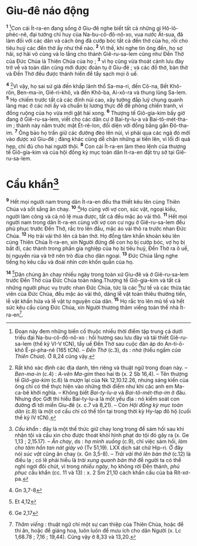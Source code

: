 # Giu-đê náo động
<sup><b>1</b></sup> [^1]Con cái Ít-ra-en đang sống ở Giu-đê nghe biết tất cả những gì Hô-lô-phéc-nê, đại tướng chỉ huy của Na-bu-cô-đô-nô-xo, vua nước Át-sua, đã làm đối với các dân và cách ông đã cướp bóc tất cả đền thờ của họ, rồi cho tiêu huỷ các đền thờ ấy như thế nào. <sup><b>2</b></sup> Vì thế, khi nghe tin ông đến, họ sợ hãi, sợ hãi vô cùng và lo lắng cho thành Giê-ru-sa-lem cũng như Đền Thờ của Đức Chúa là Thiên Chúa của họ ; <sup><b>3</b></sup> vì họ cũng vừa thoát cảnh lưu đày trở về và toàn dân cũng mới được đoàn tụ ở Giu-đê ; và các đồ thờ, bàn thờ và Đền Thờ đều được thánh hiến để tẩy sạch mọi ô uế.

<sup><b>4</b></sup> [^2]Vì vậy, họ sai sứ giả đến khắp lãnh thổ Sa-ma-ri, đến Cô-na, Bết Khô-rôn, Ben-ma-in, Giê-ri-khô, và đến Khô-ba, Ai-xô-ra và thung lũng Sa-lem. <sup><b>5</b></sup> Họ chiếm trước tất cả các đỉnh núi cao, xây tường đắp luỹ chung quanh làng mạc ở các nơi ấy và chuẩn bị lương thực để đề phòng chiến tranh, vì đồng ruộng của họ vừa mới gặt hái xong. <sup><b>6</b></sup> Thượng tế Giô-gia-kim bấy giờ đang ở Giê-ru-sa-lem, viết cho các dân cư ở Bai-ty-lu-a và Bai-tô-mét-tha-im ; thành này nằm trước mặt Ét-rê-lon, đối diện với đồng bằng gần Đô-tha-im. <sup><b>7</b></sup> Ông bảo họ trấn giữ các đường đèo lên núi, vì phải qua các ngả đó mới vào được xứ Giu-đê ; đàng khác cũng dễ chặn những ai tiến lên, vì lối đi quá hẹp, chỉ đủ cho hai người thôi. <sup><b>8</b></sup> Con cái Ít-ra-en làm theo lệnh của thượng tế Giô-gia-kim và của hội đồng kỳ mục toàn dân Ít-ra-en đặt trụ sở tại Giê-ru-sa-lem.

# Cầu khẩn[^3]
<sup><b>9</b></sup> Hết mọi người nam trong dân Ít-ra-en đều tha thiết kêu lên cùng Thiên Chúa và sốt sắng ăn chay. <sup><b>10</b></sup> [^1*]Họ cùng với vợ con, súc vật, ngoại kiều, người làm công và cả nô lệ mua được, tất cả đều mặc áo vải thô. <sup><b>11</b></sup> Hết mọi người nam trong dân Ít-ra-en cùng với vợ con cư ngụ ở Giê-ru-sa-lem đều phủ phục trước Đền Thờ, rắc tro lên đầu, mặc áo vải thô ra trước nhan Đức Chúa. <sup><b>12</b></sup> Họ trải vải thô lên cả bàn thờ. Họ đồng tâm khẩn khoản kêu lên cùng Thiên Chúa Ít-ra-en, xin Người đừng để con họ bị cướp bóc, vợ họ bị bắt đi, các thành trong phần gia nghiệp của họ bị tiêu huỷ, Đền Thờ ra ô uế, bị nguyền rủa và trở nên trò đùa cho dân ngoại. <sup><b>13</b></sup> Đức Chúa lắng nghe tiếng họ kêu cầu và đoái nhìn cơn khốn quẫn của họ.

<sup><b>14</b></sup> [^2*]Dân chúng ăn chay nhiều ngày trong toàn xứ Giu-đê và ở Giê-ru-sa-lem trước Đền Thờ của Đức Chúa toàn năng.Thượng tế Giô-gia-kim và tất cả những người phục vụ trước nhan Đức Chúa, tức là các [^3*]tư tế và các thừa tác viên của Đức Chúa, đều mặc áo vải thô, dâng lễ vật toàn thiêu thường tiến, lễ vật khấn hứa và lễ vật tự nguyện của dân. <sup><b>15</b></sup> Họ rắc tro lên mũ tế và hết sức kêu cầu cùng Đức Chúa, xin Người thương thăm viếng toàn thể nhà Ít-ra-en[^4].

[^1]: Đoạn này đem những biến cố thuộc nhiều thời điểm tập trung cả dưới triều đại Na-bu-cô-đô-nô-xo : hồi hương sau lưu đày và tái thiết Giê-ru-sa-lem (thế kỷ VI-V tCN), tẩy uế Đền Thờ sau cuộc đàn áp do An-ti-ô-khô Ê-pi-pha-nê (165 tCN). – <i>Đền Thờ</i> (c.3), ds : <i>nhà</i> (hiểu ngầm <i>của Thiên Chúa</i>). Ở 8,24 cũng vậy.
[^2]: Rất khó xác định các địa danh, tên riêng và thuật ngữ trong đoạn này. – <i>Ben-ma-in</i> (c.4) : <i>A-vên Ma-gim</i> theo hai tb (x. 2 Sb 16,4). – Tên thượng tế <i>Giô-gia-kim</i> (c.6) là mượn lại của Nk 12,10.12.26, nhưng sáng kiến của ông chỉ có thể thực hiện vào những thời điểm như khi các anh em Ma-ca-bê khởi nghĩa. – Không biết <i>Bai-ty-lu-a</i> và <i>Bai-tô-mét-tha-im</i> ở đâu. Nhưng đọc Gđt thì hiểu Bai-ty-lu-a là một yếu địa : nó kiểm soát con đường đi tới miền Giu-đê (x. c.7 và 8,21). – Còn <i>Hội đồng kỳ mục toàn dân</i> (c.8) là một cơ cấu chỉ có thể tồn tại trong thời kỳ Hy-lạp đô hộ (cuối thế kỷ IV tCN).
[^3]: <i>Cầu khẩn</i> : đây là một thể thức giữ chay long trọng để sám hối sau khi nhận tội và cầu xin cho được thoát khỏi hình phạt do tội đó gây ra (x. Ge 1,13 ; 2,15.17). – <i>Ăn chay</i>, ds : <i>hạ mình xuống</i> (c.9), chỉ việc sám hối, <i>làm cho tâm hồn tan nát giày vò</i> (Tv 51,19). LXX dịch sát chữ Híp-ri. Ở đây nói <i>súc vật</i> cũng ăn chay (x. Gn 3,5-8). – <i>Trải vải thô lên bàn thờ</i> (c.12) là điều lạ ; có lẽ phải hiểu là <i>trải xung quanh bàn thờ</i> để người ta có thể nghỉ ngơi đôi chút, vì trong <i>nhiều ngày</i>, họ không rời Đền thánh, <i>phủ phục</i> cầu khẩn (cc. 11 và 13) : x. 2 Sm 21,10 cách khẩn cầu của bà Rít-xơ-pa.
[^4]: <i>Thăm viếng</i> : thuật ngữ chỉ một sự can thiệp của Thiên Chúa, hoặc để thi ân, hoặc để giáng hoạ, luôn luôn để mưu ích cho dân Người (x. Lc 1,68.78 ; 7,16 ; 19,44). Cũng vậy ở 8,33 và 13,20.
[^1*]: Gn 3,7-8
[^2*]: Et 4,12
[^3*]: Ge 2,17
